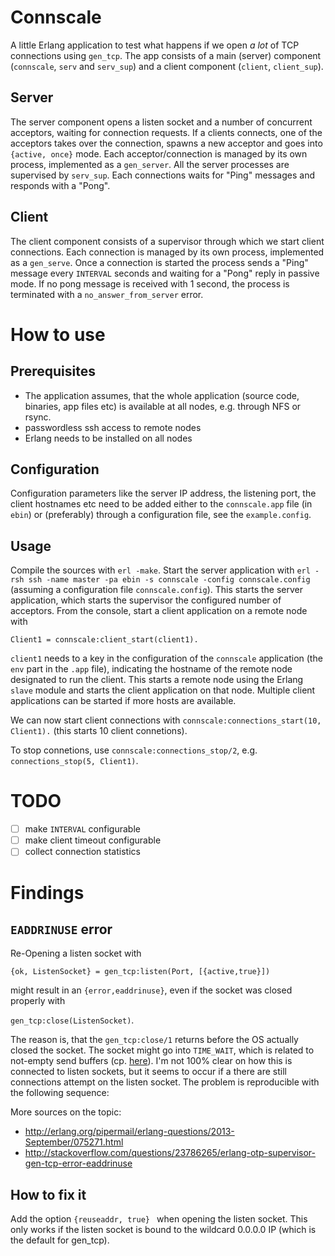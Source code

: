 # Connscale

A little Erlang application to test what happens if we open *a lot* of TCP connections using `gen_tcp`. The app consists of a main (server) component (`connscale`, `serv` and `serv_sup`) and a client component (`client`, `client_sup`).

## Server

The server component opens a listen socket and a number of concurrent acceptors, waiting for connection requests. If a clients connects, one of the acceptors takes over the connection, spawns a new acceptor and goes into `{active, once}` mode. Each acceptor/connection is managed by its own process, implemented as a `gen_server`. All the server processes are supervised by `serv_sup`. Each connections waits for "Ping" messages and responds with a "Pong".

## Client

The client component consists of a supervisor through which we start client connections. Each connection is managed by its own process, implemented as a `gen_serve`. Once a connection is started the process sends a "Ping" message every `INTERVAL` seconds and waiting for a "Pong" reply in passive mode. If no pong message is received with 1 second, the process is terminated with a `no_answer_from_server` error.

# How to use

## Prerequisites

* The application assumes, that the whole application (source code, binaries, app files etc) is available at all nodes, e.g. through NFS or rsync.
* passwordless ssh access to remote nodes
* Erlang needs to be installed on all nodes

## Configuration

Configuration parameters like the server IP address, the listening port, the client hostnames etc need to be added either to the `connscale.app` file (in `ebin`) or (preferably) through a configuration file, see the  `example.config`.

## Usage

Compile the sources with `erl -make`. Start the server application with `erl -rsh ssh -name master -pa ebin -s connscale -config connscale.config` (assuming a configuration file `connscale.config`). This starts the server application, which starts the supervisor the configured number of acceptors.
From the console, start a client application on a remote node with
```
Client1 = connscale:client_start(client1).
```
`client1` needs to a key in the configuration of the `connscale` application (the `env` part in the `.app` file), indicating the hostname of the remote node designated to run the client. This starts a remote node using the Erlang `slave` module and starts the client application on that node. Multiple client applications can be started if more hosts are available.

We can now start client connections with `connscale:connections_start(10, Client1).` (this starts 10 client connetions).

To stop connetions, use `connscale:connections_stop/2`, e.g. `connections_stop(5, Client1)`.

# TODO
- [ ] make `INTERVAL` configurable
- [ ] make client timeout configurable
- [ ] collect connection statistics

# Findings

## `EADDRINUSE` error

Re-Opening a listen socket with

`{ok, ListenSocket} = gen_tcp:listen(Port, [{active,true}])`

might result in an `{error,eaddrinuse}`, even if the socket was closed properly with

`gen_tcp:close(ListenSocket)`.

The reason is, that the `gen_tcp:close/1` returns before the OS actually closed the socket. The socket might go into `TIME_WAIT`, which is related to not-empty send buffers (cp.  [here](http://stackoverflow.com/a/14388707/2973513)). I'm not 100% clear on how this is connected to listen sockets, but it seems to occur if a there are still connections attempt on the listen socket. The problem is reproducible with the following sequence:

More sources on the topic:
* http://erlang.org/pipermail/erlang-questions/2013-September/075271.html
* http://stackoverflow.com/questions/23786265/erlang-otp-supervisor-gen-tcp-error-eaddrinuse



## How to fix it

Add the option `{reuseaddr, true} ` when opening the listen socket. This only works if the listen socket is bound to the wildcard 0.0.0.0 IP (which is the default for gen_tcp).
